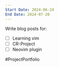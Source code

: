 ```yaml
---
Start Date: 2024-06-24
End Date: 2024-07-20
---
```


Write blog posts for:
- [ ] Learning vim
- [ ] CR-Project
- [ ] Neovim plugin

#ProjectPortfolio 